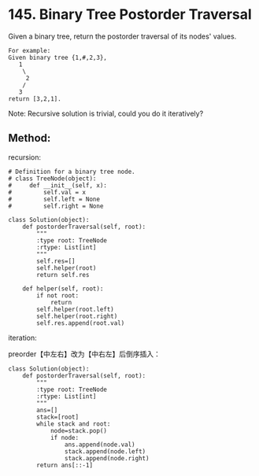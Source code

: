 # 145. Binary Tree Postorder Traversal


Given a binary tree, return the postorder traversal of its nodes' values.

    For example:
    Given binary tree {1,#,2,3},
       1
        \
         2
        /
       3
    return [3,2,1].

Note: Recursive solution is trivial, could you do it iteratively?

## Method:

recursion:

    # Definition for a binary tree node.
    # class TreeNode(object):
    #     def __init__(self, x):
    #         self.val = x
    #         self.left = None
    #         self.right = None
    
    class Solution(object):
        def postorderTraversal(self, root):
            """
            :type root: TreeNode
            :rtype: List[int]
            """
            self.res=[]
            self.helper(root)
            return self.res
        
        def helper(self, root):
            if not root:
                return
            self.helper(root.left)
            self.helper(root.right)
            self.res.append(root.val)
            
iteration:

preorder【中左右】改为【中右左】后倒序插入：

    class Solution(object):
        def postorderTraversal(self, root):
            """
            :type root: TreeNode
            :rtype: List[int]
            """
            ans=[]
            stack=[root]
            while stack and root:
                node=stack.pop()
                if node:
                    ans.append(node.val)
                    stack.append(node.left)
                    stack.append(node.right)
            return ans[::-1]
            